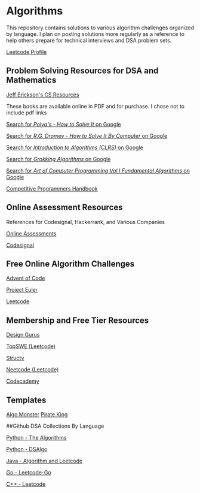 # Algorithms

This repository contains solutions to various algorithm challenges organized by 
language. I plan on posting solutions more regularly as a reference to help others 
prepare for technical interviews and DSA problem sets. 

[Leetcode Profile](https://leetcode.com/u/w01john/)

## Problem Solving Resources for DSA and Mathematics 

[Jeff Erickson's CS Resources](https://jeffe.cs.illinois.edu/)

These books are available online in PDF and for purchase. I chose not to include pdf links 

[Search for *Polya's - How to Solve It* on Google](https://www.google.com/search?q=Polya's+-+How+to+Solve+It)

[Search for *R.G. Dromey - How to Solve It By Computer* on Google](https://www.google.com/search?q=R.G.+Dromey+-+How+to+Solve+It+By+Computer)

[Search for *Introduction to Algorithms (CLRS)* on Google](https://www.google.com/search?q=Introduction+to+Algorithms+CLRS)

[Search for *Grokking Algorithms* on Google](https://www.google.com/search?q=Grokking+Algorithms)

[Search for *Art of Computer Programming Vol I Fundamental Algorithms* on Google](https://www.google.com/search?q=Art+of+Computer+Programming+Vol+I+Fundamental+Algorithms)

[Competitive Programmers Handbook](https://cses.fi/book/book.pdf)

## Online Assessment Resources

References for Codesignal, Hackerrank, and Various Companies

[Online Assessments](https://github.com/Leader-board/OA-and-Interviews/tree/main)

[Codesignal](https://github.com/Leader-board/OA-and-Interviews/blob/main/media/General-Coding-Skills-Evaluation-Framework-CodeSignal-Skills-Evaluation-Lab-Short.pdf)

## Free Online Algorithm Challenges

[Advent of Code](https://adventofcode.com/)

[Project Euler](https://projecteuler.net/)

[Leetcode](https://leetcode.com/)


## Membership and Free Tier Resources

[Design Gurus](https://www.designgurus.io/)

[TopSWE (Leetcode)](https://topswe.com/)

[Structy](https://www.structy.net/)

[Neetcode (Leetcode)](https://neetcode.io/practice)

[Codecademy](https://www.codecademy.com/learn/learn-data-structures-and-algorithms-with-python)

## Templates

[Algo Monster](https://algo.monster/templates)
[Pirate King](https://www.piratekingdom.com/leetcode/templates)

##Github DSA Collections By Language

[Python - The Algorithms](https://github.com/subbarayudu-j/TheAlgorithms-Python)

[Python - DSAlgo](https://github.com/SamirPaulb/DSAlgo)

[Java - Algorithm and Leetcode](https://github.com/Seanforfun/Algorithm-and-Leetcode?tab=readme-ov-file)

[Go - Leetcode-Go](https://github.com/halfrost/LeetCode-Go)

[C++ - Leetcode](https://github.com/haoel/leetcode)









